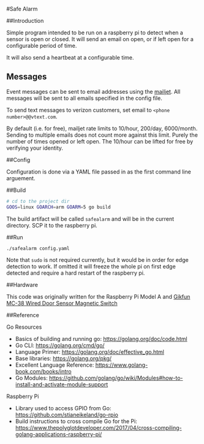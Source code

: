 #Safe Alarm

##Introduction

Simple program intended to be run on a raspberry pi to detect when a sensor is open or closed. It will send an email on open, or if left open for a configurable period of time.

It will also send a heartbeat at a configurable time.

## Messages

Event messages can be sent to email addresses using the [mailjet](https://www.mailjet.com/). All messages will be sent to all emails specified in the config file.

To send text messages to verizon customers, set email to `<phone number>@@vtext.com`.

By default (i.e. for free), mailjet rate limits to 10/hour, 200/day, 6000/month.  Sending to multiple emails does not count more against this limit.  Purely the number of times opened or left open. The 10/hour can be lifted for free by verifying your identity.

##Config

Configuration is done via a YAML file passed in as the first command line arguement.

##Build

```bash
# cd to the project dir
GOOS=linux GOARCH=arm GOARM=5 go build
```

The build artifact will be called `safealarm` and will be in the current directory. SCP it to the raspberry pi.

##Run

```bash
./safealarm config.yaml
```

Note that `sudo` is not required currently, but it would be in order for edge detection to work.  If omitted it will freeze the whole pi on first edge detected and require a hard restart of the raspberry pi.

##Hardware

This code was originally written for the Raspberry Pi Model A and [Gikfun MC-38 Wired Door Sensor Magnetic Switch](https://www.amazon.com/gp/product/B0154PTDFI)

##Reference

Go Resources
- Basics of building and running go: https://golang.org/doc/code.html
- Go CLI: https://golang.org/cmd/go/
- Language Primer: https://golang.org/doc/effective_go.html
- Base libraries: https://golang.org/pkg/
- Excellent Language Reference: https://www.golang-book.com/books/intro
- Go Modules: https://github.com/golang/go/wiki/Modules#how-to-install-and-activate-module-support

Raspberry Pi
- Library used to access GPIO from Go: https://github.com/stianeikeland/go-rpio
- Build instructions to cross compile Go for the Pi: https://www.thepolyglotdeveloper.com/2017/04/cross-compiling-golang-applications-raspberry-pi/